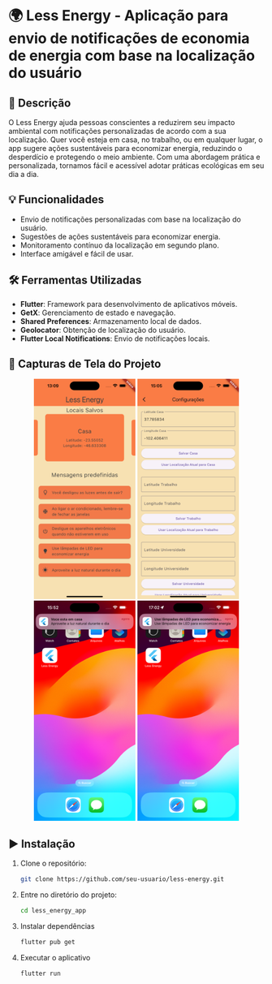 # 🌍 Less Energy - Aplicação para envio de notificações de economia de energia com base na localização do usuário

## 🌱 Descrição

O Less Energy ajuda pessoas conscientes a reduzirem seu impacto ambiental com notificações personalizadas de acordo com a sua localização. Quer você esteja em casa, no trabalho, ou em qualquer lugar, o app sugere ações sustentáveis para economizar energia, reduzindo o desperdício e protegendo o meio ambiente. Com uma abordagem prática e personalizada, tornamos fácil e acessível adotar práticas ecológicas em seu dia a dia.

## 💡 Funcionalidades

- Envio de notificações personalizadas com base na localização do usuário.
- Sugestões de ações sustentáveis para economizar energia.
- Monitoramento contínuo da localização em segundo plano.
- Interface amigável e fácil de usar.

## 🛠️ Ferramentas Utilizadas

- **Flutter**: Framework para desenvolvimento de aplicativos móveis.
- **GetX**: Gerenciamento de estado e navegação.
- **Shared Preferences**: Armazenamento local de dados.
- **Geolocator**: Obtenção de localização do usuário.
- **Flutter Local Notifications**: Envio de notificações locais.

## 📸 Capturas de Tela do Projeto

<p align="center">
  <img src="assets/images/home-page.png" width="200" title="Tela Inicial">
  <img src="assets/images/save-coordinate-1.png" width="200" title="Lista de Filmes">
  <img src="assets/images/notification-1.png" width="200" title="Detalhes do Filme">
  <img src="assets/images/notification-2.png" width="200" title="Favoritos">
</p>


## ▶️ Instalação

1. Clone o repositório:
   ```sh
   git clone https://github.com/seu-usuario/less-energy.git
   ```
2. Entre no diretório do projeto:
   ```bash
   cd less_energy_app
   ```

3. Instalar dependências
   ```bash
   flutter pub get
   ```

4. Executar o aplicativo
   ```bash
   flutter run
